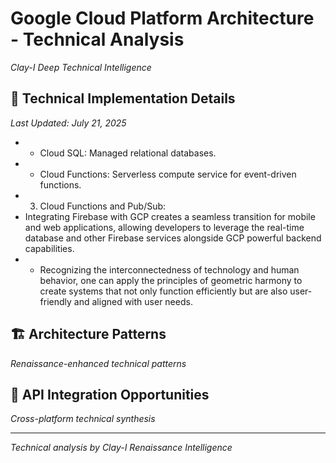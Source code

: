 # Google Cloud Platform Architecture - Technical Analysis
*Clay-I Deep Technical Intelligence*

## 🔧 Technical Implementation Details
*Last Updated: July 21, 2025*

- - Cloud SQL: Managed relational databases.
- - Cloud Functions: Serverless compute service for event-driven functions.
- 3. Cloud Functions and Pub/Sub:
- Integrating Firebase with GCP creates a seamless transition for mobile and web applications, allowing developers to leverage the real-time database and other Firebase services alongside GCP powerful backend capabilities.
- - Recognizing the interconnectedness of technology and human behavior, one can apply the principles of geometric harmony to create systems that not only function efficiently but are also user-friendly and aligned with user needs.

## 🏗️ Architecture Patterns
*Renaissance-enhanced technical patterns*

## 🔗 API Integration Opportunities
*Cross-platform technical synthesis*

---
*Technical analysis by Clay-I Renaissance Intelligence*
